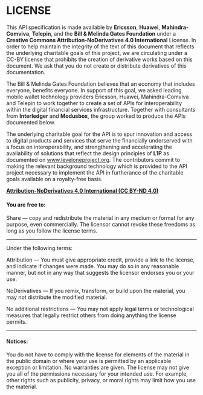 # LICENSE

This API specification is made available by **Ericsson**, **Huawei**, **Mahindra-Comviva**, **Telepin**, and the **Bill & Melinda Gates Foundation** under a **Creative Commons Attribution-NoDerivatives 4.0 International** License. In order to help maintain the integrity of the text of this document that reflects the underlying charitable goals of this project, we are circulating under a CC-BY license that prohibits the creation of derivative works based on this document.  We ask that you do not create or distribute derivatives of this documentation.

The Bill & Melinda Gates Foundation believes that an economy that includes everyone, benefits everyone. In support of this goal, we asked leading mobile wallet technology providers Ericsson, Huawei, Mahindra-Comviva and Telepin to work together to create a set of APIs for interoperability within the digital financial services infrastructure. Together with consultants from **Interledger** and **Modusbox**, the group worked to produce the APIs documented below.

The underlying charitable goal for the API is to spur innovation and access to digital products and services that serve the financially underserved with a focus on interoperability, and strengthening and accelerating the availability of solutions that reflect the design principles of **L1P** as documented on www.leveloneproject.org. The contributors commit to making the relevant background technology which is provided to the API project necessary to implement the API in furtherance of the charitable goals available on a royalty-free basis.

[**Attribution-NoDerivatives 4.0 International (CC BY-ND 4.0)**](https://creativecommons.org/licenses/by-nd/4.0/)

#### You are free to:
Share — copy and redistribute the material in any medium or format for any purpose, even commercially. The licensor cannot revoke these freedoms as long as you follow the license terms.
_____________________

Under the following terms:

Attribution — You must give appropriate credit, provide a link to the license, and indicate if changes were made. You may do so in any reasonable manner, but not in any way that suggests the licensor endorses you or your use.

NoDerivatives — If you remix, transform, or build upon the material, you may not distribute the modified material.

No additional restrictions — You may not apply legal terms or technological measures that legally restrict others from doing anything the license permits.
________________________________

#### Notices:

You do not have to comply with the license for elements of the material in the public domain or where your use is permitted by an applicable exception or limitation.
No warranties are given. The license may not give you all of the permissions necessary for your intended use. For example, other rights such as publicity, privacy, or moral rights may limit how you use the material.